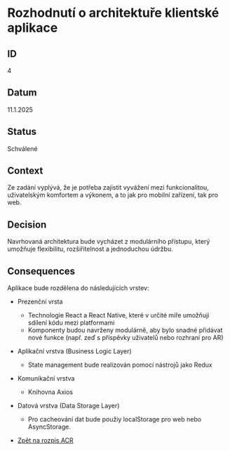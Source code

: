 # Rozhodnutí o architektuře klientské aplikace

## ID

4

## Datum

11.1.2025

## Status

Schválené

## Context

Ze zadání vyplývá, že je potřeba zajistit vyvážení mezi funkcionalitou, uživatelským komfortem a výkonem, a to jak pro mobilní zařízení, tak pro web.

## Decision

Navrhovaná architektura bude vycházet z modulárního přístupu, který umožňuje flexibilitu, rozšiřitelnost a jednoduchou údržbu.

## Consequences

Aplikace bude rozdělena do následujících vrstev:

- Prezenční vrsta
  - Technologie React a React Native, které v určité míře umožňují sdílení kódu mezi platformami
  - Komponenty budou navrženy modulárně, aby bylo snadné přidávat nové funkce (např. zeď s příspěvky uživatelů nebo rozhraní pro AR)
- Aplikační vrstva (Business Logic Layer)
  - State management bude realizován pomocí nástrojů jako Redux
- Komunikační vrstva
  - Knihovna Axios
- Datová vrstva (Data Storage Layer)
  - Pro cacheování dat bude použiy localStorage pro web nebo AsyncStorage.

- [Zpět na rozpis ACR](https://github.com/vojtechnerad/4IT575-seminarni-prace/blob/main/soa/acr/README.md)